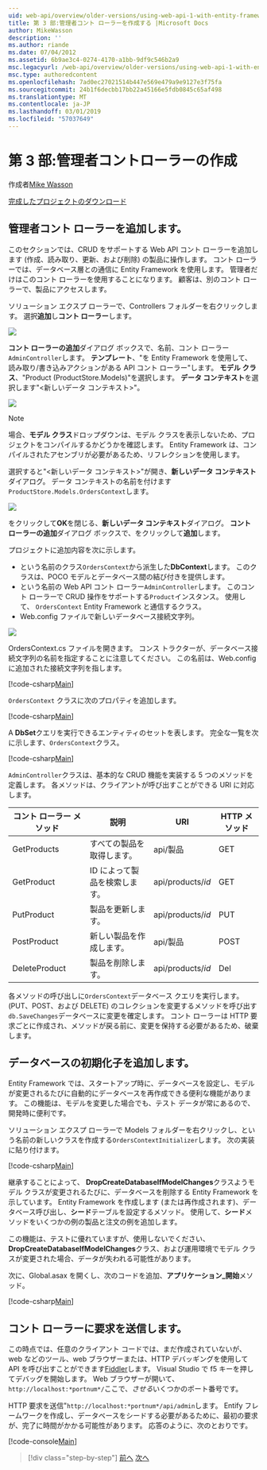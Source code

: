 ```yaml
---
uid: web-api/overview/older-versions/using-web-api-1-with-entity-framework-5/using-web-api-with-entity-framework-part-3
title: 第 3 部:管理者コント ローラーを作成する |Microsoft Docs
author: MikeWasson
description: ''
ms.author: riande
ms.date: 07/04/2012
ms.assetid: 6b9ae3c4-0274-4170-a1bb-9df9c546b2a9
msc.legacyurl: /web-api/overview/older-versions/using-web-api-1-with-entity-framework-5/using-web-api-with-entity-framework-part-3
msc.type: authoredcontent
ms.openlocfilehash: 7ad0ec27021514b447e569e479a9e9127e3f75fa
ms.sourcegitcommit: 24b1f6decbb17bb22a45166e5fdb0845c65af498
ms.translationtype: MT
ms.contentlocale: ja-JP
ms.lasthandoff: 03/01/2019
ms.locfileid: "57037649"
---
```

<a name="part-3-creating-an-admin-controller"></a>第 3 部:管理者コントローラーの作成
====================
作成者[Mike Wasson](https://github.com/MikeWasson)

[完成したプロジェクトのダウンロード](http://code.msdn.microsoft.com/ASP-NET-Web-API-with-afa30545)

## <a name="add-an-admin-controller"></a>管理者コント ローラーを追加します。

このセクションでは、CRUD をサポートする Web API コント ローラーを追加します (作成、読み取り、更新、および削除) の製品に操作します。 コント ローラーでは、データベース層との通信に Entity Framework を使用します。 管理者だけはこのコント ローラーを使用することになります。 顧客は、別のコント ローラーで、製品にアクセスします。

ソリューション エクスプ ローラーで、Controllers フォルダーを右クリックします。 選択**追加**し**コント ローラー**します。

![](using-web-api-with-entity-framework-part-3/_static/image1.png)

**コント ローラーの追加**ダイアログ ボックスで、名前、コント ローラー`AdminController`します。 **テンプレート**、&quot;を Entity Framework を使用して、読み取り/書き込みアクションがある API コント ローラー&quot;します。 **モデル クラス**、"Product (ProductStore.Models)"を選択します。 **データ コンテキスト**を選択します"&lt;新しいデータ コンテキスト&gt;"。

![](using-web-api-with-entity-framework-part-3/_static/image2.png)

> [!NOTE]
> 場合、**モデル クラス**ドロップダウンは、モデル クラスを表示しないため、プロジェクトをコンパイルするかどうかを確認します。 Entity Framework は、コンパイルされたアセンブリが必要があるため、リフレクションを使用します。


選択すると"&lt;新しいデータ コンテキスト&gt;"が開き、**新しいデータ コンテキスト**ダイアログ。 データ コンテキストの名前を付けます`ProductStore.Models.OrdersContext`します。

![](using-web-api-with-entity-framework-part-3/_static/image3.png)

をクリックして**OK**を閉じる、**新しいデータ コンテキスト**ダイアログ。 **コント ローラーの追加**ダイアログ ボックスで、をクリックして**追加**します。

プロジェクトに追加内容を次に示します。

- という名前のクラス`OrdersContext`から派生した**DbContext**します。 このクラスは、POCO モデルとデータベース間の結び付きを提供します。
- という名前の Web API コント ローラー`AdminController`します。 このコント ローラーで CRUD 操作をサポートする`Product`インスタンス。 使用して、 `OrdersContext` Entity Framework と通信するクラス。
- Web.config ファイルで新しいデータベース接続文字列。

![](using-web-api-with-entity-framework-part-3/_static/image4.png)

OrdersContext.cs ファイルを開きます。 コンス トラクターが、データベース接続文字列の名前を指定することに注意してください。 この名前は、Web.config に追加された接続文字列を指します。

[!code-csharp[Main](using-web-api-with-entity-framework-part-3/samples/sample1.cs)]

`OrdersContext` クラスに次のプロパティを追加します。

[!code-csharp[Main](using-web-api-with-entity-framework-part-3/samples/sample2.cs)]

A **DbSet**クエリを実行できるエンティティのセットを表します。 完全な一覧を次に示します、`OrdersContext`クラス。

[!code-csharp[Main](using-web-api-with-entity-framework-part-3/samples/sample3.cs)]

`AdminController`クラスは、基本的な CRUD 機能を実装する 5 つのメソッドを定義します。 各メソッドは、クライアントが呼び出すことができる URI に対応します。

| コント ローラー メソッド | 説明 | URI | HTTP メソッド |
| --- | --- | --- | --- |
| GetProducts | すべての製品を取得します。 | api/製品 | GET |
| GetProduct | ID によって製品を検索します。 | api/products/*id* | GET |
| PutProduct | 製品を更新します。 | api/products/*id* | PUT |
| PostProduct | 新しい製品を作成します。 | api/製品 | POST |
| DeleteProduct | 製品を削除します。 | api/products/*id* | Del |

各メソッドの呼び出しに`OrdersContext`データベース クエリを実行します。 (PUT、POST、および DELETE) のコレクションを変更するメソッドを呼び出す`db.SaveChanges`データベースに変更を確定します。 コント ローラーは HTTP 要求ごとに作成され、メソッドが戻る前に、変更を保持する必要があるため、破棄します。

## <a name="add-a-database-initializer"></a>データベースの初期化子を追加します。

Entity Framework では、スタートアップ時に、データベースを設定し、モデルが変更されるたびに自動的にデータベースを再作成できる便利な機能があります。 この機能は、モデルを変更した場合でも、テスト データが常にあるので、開発時に便利です。

ソリューション エクスプ ローラーで Models フォルダーを右クリックし、という名前の新しいクラスを作成する`OrdersContextInitializer`します。 次の実装に貼り付けます。

[!code-csharp[Main](using-web-api-with-entity-framework-part-3/samples/sample4.cs)]

継承することによって、 **DropCreateDatabaseIfModelChanges**クラスようモデル クラスが変更されるたびに、データベースを削除する Entity Framework を示しています。 Entity Framework を作成します (または再作成されます)、データベース呼び出し、**シード**テーブルを設定するメソッド。 使用して、**シード**メソッドをいくつかの例の製品と注文の例を追加します。

この機能は、テストに優れていますが、使用しないでください、 **DropCreateDatabaseIfModelChanges**クラス、および運用環境でモデル クラスが変更された場合、データが失われる可能性があります。

次に、Global.asax を開くし、次のコードを追加、**アプリケーション\_開始**メソッド。

[!code-csharp[Main](using-web-api-with-entity-framework-part-3/samples/sample5.cs)]

## <a name="send-a-request-to-the-controller"></a>コント ローラーに要求を送信します。

この時点では、任意のクライアント コードでは、まだ作成されていないが、web などのツール、web ブラウザーまたは、HTTP デバッギングを使用して API を呼び出すことができます[Fiddler](http://www.fiddler2.com/fiddler2/)します。 Visual Studio で f5 キーを押してデバッグを開始します。 Web ブラウザーが開いて、`http://localhost:*portnum*/`ここで、*させる*いくつかのポート番号です。

HTTP 要求を送信"`http://localhost:*portnum*/api/admin`します。 Entify フレームワークを作成し、データベースをシードする必要があるために、最初の要求が、完了に時間がかかる可能性があります。 応答のように、次のとおりです。

[!code-console[Main](using-web-api-with-entity-framework-part-3/samples/sample6.cmd)]

> [!div class="step-by-step"]
> [前へ](using-web-api-with-entity-framework-part-2.md)
> [次へ](using-web-api-with-entity-framework-part-4.md)
